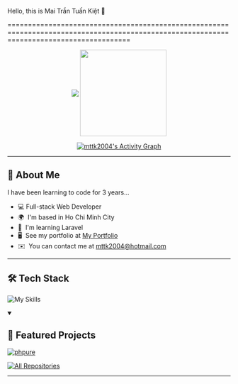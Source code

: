 Hello, this is Mai Trần Tuấn Kiệt 👋

==========================================================================================================================================


<div align="center">
<p align="center">
    <img align="center" src="https://github-readme-stats.vercel.app/api?username=mttk2004&show_icons=true&theme=dracula&hide_border=true&title_color=98D6F3&amp&icon_color=98D6F3&amp&text_color=ccc&amp&bg_color=1D252A&count_private=true&include_all_commits=true"/>
    <img align="center" height="195px" src="https://github-readme-stats.vercel.app/api/top-langs/?username=mttk2004&text_color=ccc&bg_color=1D252A&title_color=98D6F3&langs_count=15&layout=compact&hide_border=true" />
</p>

<a href="https://github.com/ashutosh00710/github-readme-activity-graph">
  <img alt="mttk2004's Activity Graph" src="https://github-readme-activity-graph.vercel.app/graph?username=mttk2004&bg_color=1D252A&color=98D6F3&line=999&point=98D6F3&hide_border=true" />
</a>
</div>

-------------

## 🚀 About Me

I have been learning to code for 3 years...

* 💻  Full-stack Web Developer
* 🌍  I'm based in Ho Chi Minh City
* 🧠  I'm learning Laravel
* 🖥️  See my portfolio at [My Portfolio](http://myapp.com)
* ✉️  You can contact me at [mttk2004@hotmail.com](mailto:mttk2004@hotmail.com)

-------------

## 🛠️ Tech Stack

![My Skills](https://skillicons.dev/icons?i=html,css,js,ts,php,java,react,laravel,spring,mysql,postgresql,git)

<details open>
  <summary><h2>📘 Featured Projects</h2></summary>
  <p align="left">
    <a href="https://github.com/mttk2004/phpure">
      <img src="https://github-readme-stats.vercel.app/api/pin/?username=mttk2004&repo=phpure&bg_color=1D252A&title_color=98D6F3&text_color=ccc&icon_color=98D6F3&hide_border=true&show_owner=true&description_lines_count=2" alt="phpure">
    </a>
  </p>

  <a href="https://github.com/mttk2004?tab=repositories&sort=stargazers">
    <img alt="All Repositories" title="All Repositories" src="https://custom-icon-badges.demolab.com/badge/-Click%20Here%20For%20All%20My%20Repos-000000?style=for-the-badge&logoColor=98D6F3&color=1D252A&logo=repo"/>
  </a>
</details>


-------------
